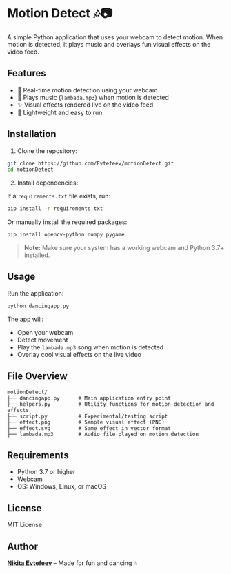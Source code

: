 # Motion Detect 🎶📷

A simple Python application that uses your webcam to detect motion. When motion is detected, it plays music and overlays fun visual effects on the video feed.

## Features

- 🎥 Real-time motion detection using your webcam
- 🎵 Plays music (`lambada.mp3`) when motion is detected
- ✨ Visual effects rendered live on the video feed
- 🐍 Lightweight and easy to run

## Installation

1. Clone the repository:

```bash
git clone https://github.com/Evtefeev/motionDetect.git
cd motionDetect
```

2. Install dependencies:

If a `requirements.txt` file exists, run:

```bash
pip install -r requirements.txt
```

Or manually install the required packages:

```bash
pip install opencv-python numpy pygame
```

> **Note:** Make sure your system has a working webcam and Python 3.7+ installed.

## Usage

Run the application:

```bash
python dancingapp.py
```

The app will:

- Open your webcam
- Detect movement
- Play the `lambada.mp3` song when motion is detected
- Overlay cool visual effects on the live video

## File Overview

```
motionDetect/
├── dancingapp.py      # Main application entry point
├── helpers.py         # Utility functions for motion detection and effects
├── script.py          # Experimental/testing script
├── effect.png         # Sample visual effect (PNG)
├── effect.svg         # Same effect in vector format
├── lambada.mp3        # Audio file played on motion detection
```

## Requirements

- Python 3.7 or higher
- Webcam
- OS: Windows, Linux, or macOS

## License

MIT License

## Author

**[Nikita Evtefeev](https://github.com/Evtefeev)** – Made for fun and dancing 🎶
